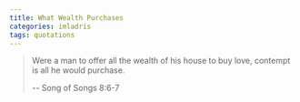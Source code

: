 ```yaml
---
title: What Wealth Purchases
categories: imladris
tags: quotations
---
```


> Were a man to offer all the wealth of his house to buy love, contempt
> is all he would purchase.
> 
> -- Song of Songs 8:6-7
